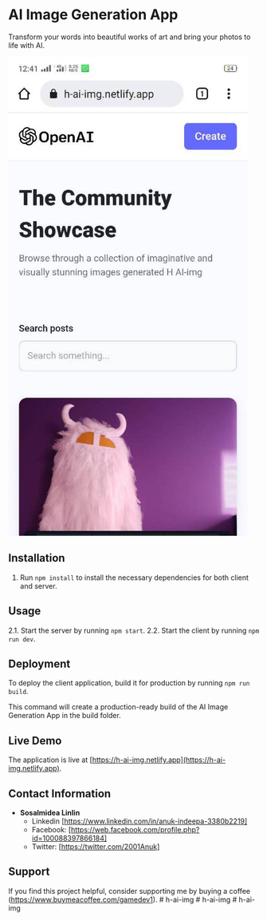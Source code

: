 # AI Image Generation App

Transform your words into beautiful works of art and bring your photos to life with AI.

![AI Image Generation App](./client/src/assets/h-ai-img.png)


## Installation

1. Run `npm install` to install the necessary dependencies for both client and server.

## Usage

2.1. Start the server by running `npm start`.
2.2. Start the client by running `npm run dev`.

## Deployment

To deploy the client application, build it for production by running `npm run build`.

This command will create a production-ready build of the AI Image Generation App in the build folder.


## Live Demo

The application is live at [https://h-ai-img.netlify.app](https://h-ai-img.netlify.app).

## Contact Information

- **Sosalmidea Linlin**
  - Linkedin [https://www.linkedin.com/in/anuk-indeepa-3380b2219]
  - Facebook: [https://web.facebook.com/profile.php?id=100088397866184]
  - Twitter: [https://twitter.com/2001Anuk]

## Support

If you find this project helpful, consider supporting me by buying a coffee (https://www.buymeacoffee.com/gamedev1).
#   h - a i - i m g 
 
 #   h - a i - i m g 
 
 #   h - a i - i m g 
 
 